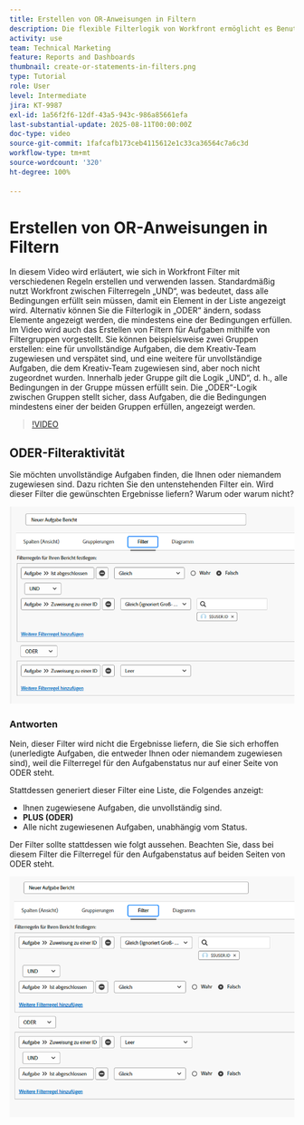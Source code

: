 ```yaml
---
title: Erstellen von OR-Anweisungen in Filtern
description: Die flexible Filterlogik von Workfront ermöglicht es Benutzenden, Berichtsansichten mithilfe von standardmäßigen „UND“-Regeln, optionalen „ODER“-Bedingungen und organisierten Filtergruppen für komplexe Kriterien zu verfeinern.
activity: use
team: Technical Marketing
feature: Reports and Dashboards
thumbnail: create-or-statements-in-filters.png
type: Tutorial
role: User
level: Intermediate
jira: KT-9987
exl-id: 1a56f2f6-12df-43a5-943c-986a85661efa
last-substantial-update: 2025-08-11T00:00:00Z
doc-type: video
source-git-commit: 1fafcafb173ceb4115612e1c33ca36564c7a6c3d
workflow-type: tm+mt
source-wordcount: '320'
ht-degree: 100%

---
```


# Erstellen von OR-Anweisungen in Filtern

In diesem Video wird erläutert, wie sich in Workfront Filter mit verschiedenen Regeln erstellen und verwenden lassen. Standardmäßig nutzt Workfront zwischen Filterregeln „UND“, was bedeutet, dass alle Bedingungen erfüllt sein müssen, damit ein Element in der Liste angezeigt wird.
Alternativ können Sie die Filterlogik in „ODER“ ändern, sodass Elemente angezeigt werden, die mindestens eine der Bedingungen erfüllen.
Im Video wird auch das Erstellen von Filtern für Aufgaben mithilfe von Filtergruppen vorgestellt. Sie können beispielsweise zwei Gruppen erstellen: eine für unvollständige Aufgaben, die dem Kreativ-Team zugewiesen und verspätet sind, und eine weitere für unvollständige Aufgaben, die dem Kreativ-Team zugewiesen sind, aber noch nicht zugeordnet wurden. Innerhalb jeder Gruppe gilt die Logik „UND“, d. h., alle Bedingungen in der Gruppe müssen erfüllt sein. Die „ODER“-Logik zwischen Gruppen stellt sicher, dass Aufgaben, die die Bedingungen mindestens einer der beiden Gruppen erfüllen, angezeigt werden.

>[!VIDEO](https://video.tv.adobe.com/v/3470702/?quality=12&learn=on&captions=ger)

## ODER-Filteraktivität

Sie möchten unvollständige Aufgaben finden, die Ihnen oder niemandem zugewiesen sind. Dazu richten Sie den untenstehenden Filter ein. Wird dieser Filter die gewünschten Ergebnisse liefern? Warum oder warum nicht?

![Bild einer falsch erstellten ODER-Anweisung in [!DNL Workfront]](assets/or-statement-your-turn-1.png)

### Antworten

Nein, dieser Filter wird nicht die Ergebnisse liefern, die Sie sich erhoffen (unerledigte Aufgaben, die entweder Ihnen oder niemandem zugewiesen sind), weil die Filterregel für den Aufgabenstatus nur auf einer Seite von ODER steht.

Stattdessen generiert dieser Filter eine Liste, die Folgendes anzeigt:

* Ihnen zugewiesene Aufgaben, die unvollständig sind.
* **PLUS (ODER)**
* Alle nicht zugewiesenen Aufgaben, unabhängig vom Status.

Der Filter sollte stattdessen wie folgt aussehen. Beachten Sie, dass bei diesem Filter die Filterregel für den Aufgabenstatus auf beiden Seiten von ODER steht.

![Bild einer ordnungsgemäß erstellten ODER-Anweisung in [!DNL Workfront]](assets/or-statement-your-turn-2.png)
